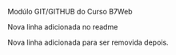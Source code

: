 Modúlo GIT/GITHUB do Curso B7Web

Nova linha adicionada no readme

Nova linha adicionada para ser removida depois.